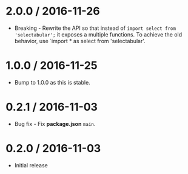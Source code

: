 2.0.0 / 2016-11-26
==================

  * Breaking - Rewrite the API so that instead of `import select from 'selectabular';` it exposes a multiple functions. To achieve the old behavior, use `import * as select from 'selectabular'.

1.0.0 / 2016-11-25
==================

  * Bump to 1.0.0 as this is stable.

0.2.1 / 2016-11-03
==================

  * Bug fix - Fix **package.json** `main`.

0.2.0 / 2016-11-03
==================

  * Initial release
